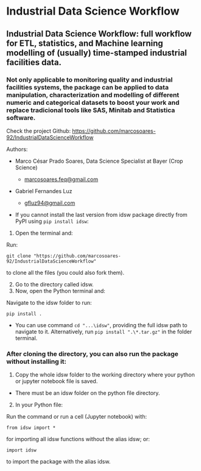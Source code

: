 # Industrial Data Science Workflow
## Industrial Data Science Workflow: full workflow for ETL, statistics, and Machine learning modelling of (usually) time-stamped industrial facilities data.
### Not only applicable to monitoring quality and industrial facilities systems, the package can be applied to data manipulation, characterization and modelling of different numeric and categorical datasets to boost your work and replace tradicional tools like SAS, Minitab and Statistica software.

Check the project Github: https://github.com/marcosoares-92/IndustrialDataScienceWorkflow

Authors:
- Marco César Prado Soares, Data Science Specialist at Bayer (Crop Science)
  - marcosoares.feq@gmail.com

- Gabriel Fernandes Luz
  - gfluz94@gmail.com

- If you cannot install the last version from idsw package directly from PyPI using `pip install idsw`:

1. Open the terminal and:

Run:

	git clone "https://github.com/marcosoares-92/IndustrialDataScienceWorkflow" 

to clone all the files (you could also fork them).

2. Go to the directory called idsw.
3. Now, open the Python terminal and: 

Navigate to the idsw folder to run: 

	pip install .

- You can use command `cd "...\idsw"`, providing the full idsw path to navigate to it.
Alternatively, run `pip install ".\*.tar.gz"` in the folder terminal. 

### After cloning the directory, you can also run the package without installing it:
1. Copy the whole idsw folder to the working directory where your python or jupyter notebook file is saved.
- There must be an idsw folder on the python file directory.
2. In your Python file: 

Run the command or run a cell (Jupyter notebook) with:

	from idsw import *

for importing all idsw functions without the alias idsw; or:

	import idsw

to import the package with the alias idsw.
